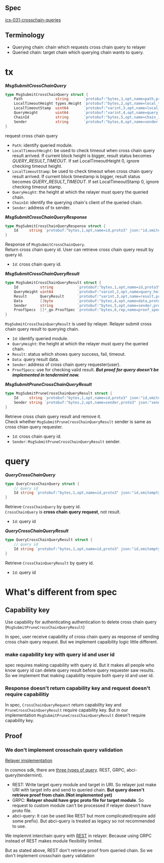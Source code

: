 ## Spec
[ics-031-crosschain-queries](https://github.com/cosmos/ibc/tree/main/spec/app/ics-031-crosschain-queries)

## Terminology
- Querying chain: chain which requests cross chain query to relayer
- Queried chain: target chain which querying chain wants to query.

# tx
***MsgSubmitCrossChainQuery***
```Go
type MsgSubmitCrossChainQuery struct {
	Path               string       `protobuf:"bytes,1,opt,name=path,proto3" json:"path,omitempty"`
	LocalTimeoutHeight types.Height `protobuf:"bytes,2,opt,name=local_timeout_height,json=localTimeoutHeight,proto3" json:"local_timeout_height" yaml:"timeout_height"`
	LocalTimeoutStamp  uint64       `protobuf:"varint,3,opt,name=local_timeout_stamp,json=localTimeoutStamp,proto3" json:"local_timeout_stamp,omitempty"`
	QueryHeight        uint64       `protobuf:"varint,4,opt,name=query_height,json=queryHeight,proto3" json:"query_height,omitempty"`
	ChainId            string       `protobuf:"bytes,5,opt,name=chain_id,json=chainId,proto3" json:"chain_id,omitempty"`
	Sender             string       `protobuf:"bytes,6,opt,name=sender,proto3" json:"sender,omitempty"`
}
```
request cross chain query
- ```Path```: identify queried module.
- ```LocalTimeoutHeight```: be used to check timeout when cross chain query result arrived. If current block height is bigger, result status becomes *QUERY_RESULT_TIMEOUT*. If set LocalTimeoutHeight 0, ignore checking timeout height.
- ```LocalTimeoutStamp```: be used to check timeout when cross chain query result arrived. If current block timestamp is bigger, result status becomes *QUERY_RESULT_TIMEOUT*. If set LocalTimeoutStamp 0, ignore checking timeout stamp.
- ```QueryHeight```: the height at which the relayer must query the queried chain.
- ```ChainId```: identify the querying chain's client of the queried chain.
- ```Sender```: address of tx sender.

***MsgSubmitCrossChainQueryResponse***
```Go
type MsgSubmitCrossChainQueryResponse struct {
	Id     string `protobuf:"bytes,1,opt,name=id,proto3" json:"id,omitempty"`
}
```
Response of ```MsgSubmitCrossChainQuery```.\
Return cross chain query id. User can retrieve cross chain query result by query id.

- ```Id```: cross chain query id.

***MsgSubmitCrossChainQueryResult***
```Go
type MsgSubmitCrossChainQueryResult struct {
	Id          string           `protobuf:"bytes,1,opt,name=id,proto3" json:"id,omitempty"`
	QueryHeight uint64           `protobuf:"varint,2,opt,name=query_height,json=queryHeight,proto3" json:"query_height,omitempty"`
	Result      QueryResult      `protobuf:"varint,3,opt,name=result,proto3,enum=ibc.applications.ibc_query.v1.QueryResult" json:"result,omitempty"`
	Data        []byte           `protobuf:"bytes,4,opt,name=data,proto3" json:"data,omitempty"`
	Sender      string           `protobuf:"bytes,5,opt,name=sender,proto3" json:"sender,omitempty"`
	ProofSpecs  []*_go.ProofSpec `protobuf:"bytes,6,rep,name=proof_specs,json=proofSpecs,proto3" json:"proof_specs,omitempty"`
}
```
```MsgSubmitCrossChainQueryResult``` is used by relayer.
Relayer submit cross chain query result to querying chain. 

- ```Id```: identify queried module.
- ```QueryHeight```: the height at which the relayer must query the queried chain.
- ```Result```: status which shows query success, fail, timeout. 
- ```Data```: query result data.
- ```Sender```: address of cross chain query requester(user).
- ```ProofSpecs```: use for checking valid result. ***But proof for query doesn't be implemented in tendermint now.*** 

***MsgSubmitPruneCrossChainQueryResult***
```Go
type MsgSubmitPruneCrossChainQueryResult struct {
	Id     string `protobuf:"bytes,1,opt,name=id,proto3" json:"id,omitempty"`
	Sender string `protobuf:"bytes,2,opt,name=sender,proto3" json:"sender,omitempty"`
}
```
Retrieve cross chain query result and remove it.\
Check whether ```MsgSubmitPruneCrossChainQueryResult``` sender is same as cross chian query requester.

- ```Id```: cross chain query id.
- ```Sender```: ```MsgSubmitPruneCrossChainQueryResult``` sender.

# query
***QueryCrossChainQuery***
```Go
type QueryCrossChainQuery struct {
	// query id
	Id string `protobuf:"bytes,1,opt,name=id,proto3" json:"id,omitempty"`
}
```

Retrieve ```CrossChainQuery``` by query id.\
```CrossChainQuery``` is **cross chain query request**, not result.
- ```Id```: query id

***QueryCrossChainQueryResult***
```Go
type QueryCrossChainQueryResult struct {
	// query id
	Id string `protobuf:"bytes,1,opt,name=id,proto3" json:"id,omitempty"`
}
```

Retrieve ```CrossChainQueryResult``` by query id.
- ```Id```: query id


# What's different from spec
## Capability key
Use capability for authenticating authentication to delete cross chain query (```MsgSubmitPruneCrossChainQueryResult```)

In spec, user receive capability of cross chain query as response of sending cross chain query request.
But we implement capaibility logic little different.
 
### make capability key with query id and user id 

spec requires making capability with query id. But it makes all people who know query id can delete query result before query requester saw results.\
So we implement that making capability require both query id and user id.


### Response doesn't return capability key and request doesn't require capabilitiy 

In spec, ```CrossChainQueryRequest``` return capability key and ```PruneCrossChainQueryResult``` require capability key. 
But in our implementation ```MsgSubmitPruneCrossChainQueryResult``` doesn't require capability key. 

## Proof
### We don't implement crosschain query validation
[Relayer implementation](https://github.com/decipherhub/ibc-rs)

In cosmos sdk, there are [three types of query](https://docs.cosmos.network/main/core/grpc_rest). REST, GRPC, abci-query(tendermint).
- REST: Write target query module and target in URI. So relayer just make URI with target info and send to queried chain. **But query doesn't retrieve proof from chain.(Not implemented yet)**
- GRPC: **Relayer should have grpc proto file for target module**. So request to custom module can't be processed if relayer doesn't have proto file.
- abci-query: It can be used like REST but more complicated(require add some prefix). But abci-query is treated as legacy so not recommended to use. 

We implemnt interchain query with [REST](https://docs.cosmos.network/main/core/grpc_rest#rest-server) in relayer. Because using GRPC instead of REST makes module flexibility limited.

But as stated above, REST don't retrieve proof from queried chain. So we don't implement crosschain query validation